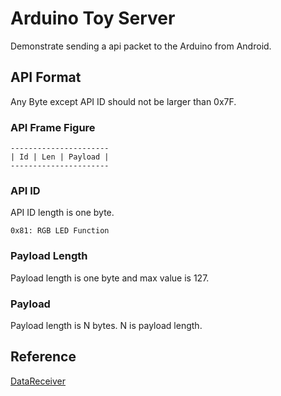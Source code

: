 # Arduino Toy Server

Demonstrate sending a api packet to the Arduino from Android.

## API Format
Any Byte except API ID should not be larger than 0x7F.

### API Frame Figure

    ----------------------
    | Id | Len | Payload |
    ----------------------
    
### API ID 

API ID length is one byte.

    0x81: RGB LED Function
    
### Payload Length

Payload length is one byte and max value is 127.
    
### Payload

Payload length is N bytes. N is payload length.

## Reference
   
[DataReceiver](https://github.com/markfickett/DataReceiver)